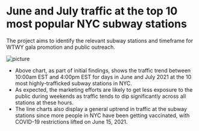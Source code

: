 # June and July traffic at the top 10 most popular NYC subway stations

The project aims to identify the relevant subway stations and timeframe for WTWY gala promotion and public outreach.

![picture](https://github.com/nkim500/Metis_Projects/blob/main/01_EDA_MTA/Unknown.png?raw=true)

- Above chart, as part of initial findings, shows the traffic trend between 10:00am EST and 4:00pm EST for days in June and July 2021 at the 10 most highly-trafficked subway stations in NYC. 
- As expected, the marketing efforts are likely to get less exposure to the public during weekends as traffic tends to dip significantly across all stations at these hours. 
- The line charts also display a general uptrend in traffic at the subway stations since more people in NYC have been getting vaccinated, with COVID-19 restrictions lifted on June 15, 2021. 
